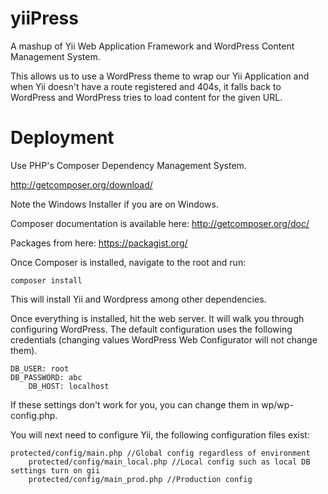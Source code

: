 yiiPress
================

A mashup of Yii Web Application Framework and WordPress Content Management System.   
   
This allows us to use a WordPress theme to wrap our Yii Application and when Yii doesn't have a route registered and 404s, it falls back to WordPress and WordPress tries to load content for the given URL.


# Deployment   
   
Use PHP's Composer Dependency Management System.   
   
http://getcomposer.org/download/
   
Note the Windows Installer if you are on Windows.   
   

Composer documentation is available here: http://getcomposer.org/doc/   
   

Packages from here: https://packagist.org/
   
   
Once Composer is installed, navigate to the root and run:   
   
    composer install   

This will install Yii and Wordpress among other dependencies.   
   
Once everything is installed, hit the web server. It will walk you through configuring WordPress. The default configuration uses the following credentials (changing values WordPress Web Configurator will not change them).
   
    DB_USER: root
    DB_PASSWORD: abc   
		DB_HOST: localhost   
		
If these settings don't work for you, you can change them in wp/wp-config.php.

You will next need to configure Yii, the following configuration files exist:   
   
    protected/config/main.php //Global config regardless of environment
		protected/config/main_local.php //Local config such as local DB settings turn on gii
		protected/config/main_prod.php //Production config
		
